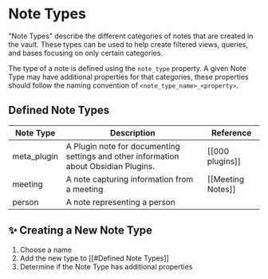 # Note Types

"Note Types" describe the different categories of notes that are created in the vault. These types can be used to help create filtered views, queries, and bases focusing on only certain categories.

The type of a note is defined using the `note_type` property. A given Note Type may have additional properties for that categories, these properties should follow the naming convention of `<note_type_name>_<property>`.

## Defined Note Types

| Note Type   | Description                                                                          | Reference         |
| ----------- | ------------------------------------------------------------------------------------ | ----------------- |
| meta_plugin | A Plugin note for documenting settings and other information about Obsidian Plugins. | [[000 plugins]]   |
| meeting     | A note capturing information from a meeting                                          | [[Meeting Notes]] |
| person      | A note representing a person                                                         |                   |

## ✨ Creating a New Note Type

1. Choose a name
2. Add the new type to [[#Defined Note Types]]
3. Determine if the Note Type has additional properties
